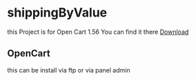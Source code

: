 # shippingByValue

this Project is for Open Cart 1.56
You can find it there <a href="http://www.opencart.com/index.php?route=extension/extension/info&token=615a1f53695ed71ab1c8086c8b56bc8c&extension_id=12200"> Download </a>

## OpenCart 
this can be install via ftp or via panel admin
